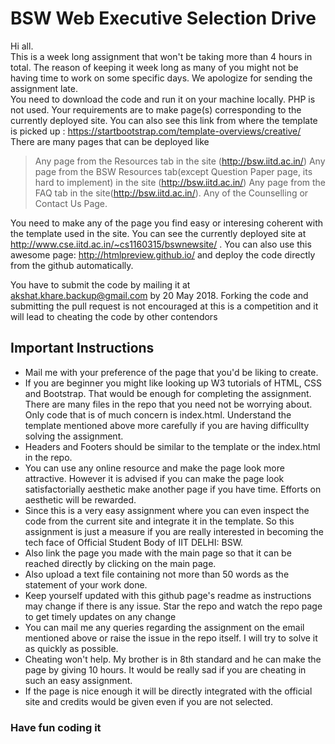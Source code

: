 # BSW Web Executive Selection Drive
Hi all.  
This is a week long assignment that won't be taking more than 4 hours in total. The reason of keeping it week long as many of you might not be having time to work on some specific days. We apologize for sending the assignment late.  
You need to download the code and run it on your machine locally. PHP is not used. Your requirements are to make page(s) corresponding to the currently deployed site. You can also see this link from where the template is picked up : https://startbootstrap.com/template-overviews/creative/  
There are many pages that can be deployed like
>Any page from the Resources tab in the site (http://bsw.iitd.ac.in/)
>Any page from the BSW Resources tab(except Question Paper page, its hard to implement) in the site (http://bsw.iitd.ac.in/)
>Any page from the FAQ tab in the site(http://bsw.iitd.ac.in/).
>Any of the Counselling or Contact Us Page.  

You need to make any of the page you find easy or interesing coherent with the template used in the site. You can see the currently deployed site at http://www.cse.iitd.ac.in/~cs1160315/bswnewsite/ . You can also use this awesome page: http://htmlpreview.github.io/ and deploy the code directly from the github automatically.

You have to submit the code by mailing it at akshat.khare.backup@gmail.com by 20 May 2018. Forking the code and submitting the pull request is not encouraged at this is a competition and it will lead to cheating the code by other contendors

## Important Instructions

- Mail me with your preference of the page that you'd be liking to create.
- If you are beginner you might like looking up W3 tutorials of HTML, CSS and Bootstrap. That would be enough for completing the assignment. There are many files in the repo that you need not be worrying about. Only code that is of much concern is index.html. Understand the template mentioned above more carefully if you are having difficullty solving the assignment.
- Headers and Footers should be similar to the template or the index.html in the repo.
- You can use any online resource and make the page look more attractive. However it is advised if you can make the page look satisfactorially aesthetic make another page if you have time. Efforts on aesthetic will be rewarded.
- Since this is a very easy assignment where you can even inspect the code from the current site and integrate it in the template. So this assignment is just a measure if you are really interested in becoming the tech face of Official Student Body of IIT DELHI: BSW.
- Also link the page you made with the main page so that it can be reached directly by clicking on the main page.
- Also upload a text file containing not more than 50 words as the statement of your work done.
- Keep yourself updated with this github page's readme as instructions may change if there is any issue. Star the repo and watch the repo page to get timely updates on any change 
- You can mail me any queries regarding the assignment on the email mentioned above or raise the issue in the repo itself. I will try to solve it as quickly as possible.
- Cheating won't help. My brother is in 8th  standard and he can make the page by giving 10 hours. It would be really sad if you are cheating in such an easy assignment.
- If the page is nice enough it will be directly integrated with the official site and credits would be given even if you are not selected.


### Have fun coding it